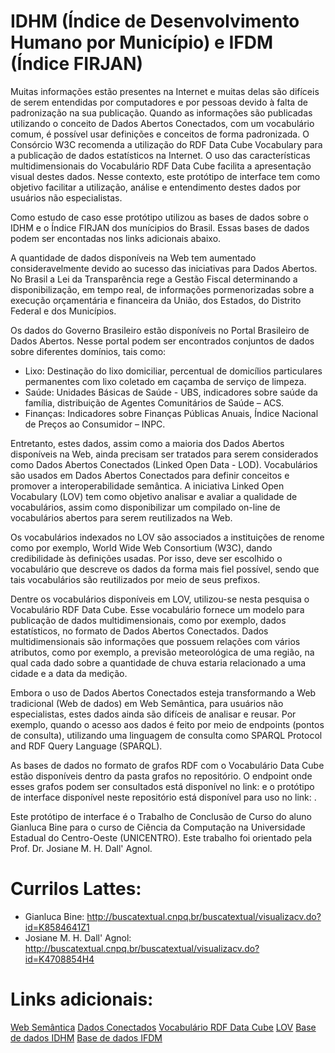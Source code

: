 # IDHM (Índice de Desenvolvimento Humano por Município) e IFDM (Índice FIRJAN)

Muitas informações estão presentes na Internet e muitas delas são difíceis de serem entendidas por computadores e por pessoas devido à falta de padronização na sua publicação. Quando as informações são publicadas utilizando o conceito de Dados Abertos Conectados, com um vocabulário comum, é possível usar definições e conceitos de forma padronizada. O Consórcio W3C recomenda a utilização do RDF Data Cube Vocabulary para a publicação de dados estatísticos na Internet.  O uso das características multidimensionais do Vocabulário RDF Data Cube facilita a apresentação visual destes dados. Nesse contexto, este protótipo de interface tem como objetivo facilitar a utilização, análise e entendimento destes dados por usuários não especialistas.

Como estudo de caso esse protótipo utilizou as bases de dados sobre o IDHM e o Índice FIRJAN dos munícipios do Brasil. Essas bases de dados podem ser encontadas nos links adicionais abaixo.

A quantidade de dados disponíveis na Web tem aumentado consideravelmente devido ao sucesso das iniciativas para Dados Abertos. No Brasil a Lei da Transparência rege a Gestão Fiscal determinando a disponibilização, em tempo real, de informações pormenorizadas sobre a execução orçamentária e financeira da União, dos Estados, do Distrito Federal e dos Municípios.

Os dados do Governo Brasileiro estão disponíveis no Portal Brasileiro de Dados Abertos. Nesse portal podem ser encontrados conjuntos de dados sobre diferentes domínios, tais como:
* Lixo: Destinação do lixo domiciliar, percentual de domicílios particulares permanentes com lixo coletado em caçamba de serviço de limpeza.
* Saúde: Unidades Básicas de Saúde - UBS, indicadores sobre saúde da família, distribuição de Agentes Comunitários de Saúde – ACS.
* Finanças: Indicadores sobre Finanças Públicas Anuais, Índice Nacional de Preços ao Consumidor – INPC.

Entretanto, estes dados, assim como a maioria dos Dados Abertos disponíveis na Web, ainda precisam ser tratados para serem considerados como Dados Abertos Conectados (Linked Open Data - LOD). Vocabulários são usados em Dados Abertos Conectados para definir conceitos e promover a interoperabilidade semântica. A iniciativa Linked Open Vocabulary (LOV) tem como objetivo analisar e avaliar a qualidade de vocabulários, assim como disponibilizar um compilado on-line de vocabulários abertos para serem reutilizados na Web. 

Os vocabulários indexados no LOV são associados a instituições de renome como por exemplo, World Wide Web Consortium (W3C), dando credibilidade às definições usadas. Por isso, deve ser escolhido o vocabulário que descreve os dados da forma mais fiel possível, sendo que tais vocabulários são reutilizados por meio de seus prefixos.

Dentre os vocabulários disponíveis em LOV, utilizou-se nesta pesquisa o Vocabulário RDF Data Cube. Esse vocabulário fornece um modelo para publicação de dados multidimensionais, como por exemplo, dados estatísticos, no formato de Dados Abertos Conectados. Dados multidimensionais são informações que possuem relações com vários atributos, como por exemplo, a previsão meteorológica de uma região, na qual cada dado sobre a quantidade de chuva estaria relacionado a uma cidade e a data da medição.

Embora o uso de Dados Abertos Conectados esteja transformando a Web tradicional (Web de dados) em Web Semântica, para usuários não especialistas, estes dados ainda são difíceis de analisar e reusar. Por exemplo, quando o acesso aos dados é feito por meio de endpoints (pontos de consulta), utilizando uma linguagem de consulta como SPARQL Protocol and RDF Query Language (SPARQL). 

As bases de dados no formato de grafos RDF com o Vocabulário Data Cube estão disponíveis dentro da pasta grafos no repositório. O endpoint onde esses grafos podem ser consultados está disponível no link: <LINK AQUI> e o protótipo de interface disponível neste repositório está disponível para uso no link: <LINK AQUI>.

Este protótipo de interface é o Trabalho de Conclusão de Curso do aluno Gianluca Bine para o curso de Ciência da Computação na Universidade Estadual do Centro-Oeste (UNICENTRO). Este trabalho foi orientado pela Prof. Dr. Josiane M. H. Dall' Agnol.

# Currilos Lattes:
* Gianluca Bine: http://buscatextual.cnpq.br/buscatextual/visualizacv.do?id=K8584641Z1
* Josiane M. H. Dall' Agnol: http://buscatextual.cnpq.br/buscatextual/visualizacv.do?id=K4708854H4

# Links adicionais:
[Web Semântica](https://www.w3.org/standards/semanticweb/)
[Dados Conectados](https://www.w3.org/standards/semanticweb/data)
[Vocabulário RDF Data Cube](https://www.w3.org/TR/vocab-data-cube/)
[LOV](https://lov.okfn.org/dataset/lov/about)
[Base de dados IDHM](http://www.atlasbrasil.org.br/2013/pt/consulta/)
[Base de dados IFDM](http://www.firjan.com.br/ifdm/downloads/)
